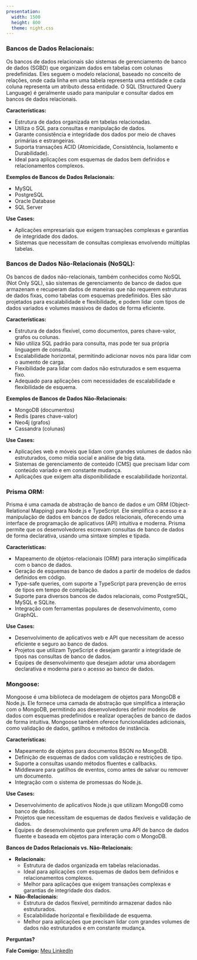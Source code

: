 ```yaml
---
presentation:
  width: 1500
  height: 800
  theme: night.css
---
```

<!-- slide -->

### Bancos de Dados Relacionais:

Os bancos de dados relacionais são sistemas de gerenciamento de banco de dados (SGBD) que organizam dados em tabelas com colunas predefinidas. Eles seguem o modelo relacional, baseado no conceito de relações, onde cada linha em uma tabela representa uma entidade e cada coluna representa um atributo dessa entidade. O SQL (Structured Query Language) é geralmente usado para manipular e consultar dados em bancos de dados relacionais.

<!-- slide -->

**Características:**
- Estrutura de dados organizada em tabelas relacionadas.
- Utiliza o SQL para consultas e manipulação de dados.
- Garante consistência e integridade dos dados por meio de chaves primárias e estrangeiras.
- Suporta transações ACID (Atomicidade, Consistência, Isolamento e Durabilidade).
- Ideal para aplicações com esquemas de dados bem definidos e relacionamentos complexos.

<!-- slide -->

**Exemplos de Bancos de Dados Relacionais:**
- MySQL
- PostgreSQL
- Oracle Database
- SQL Server

<!-- slide -->

**Use Cases:**
- Aplicações empresariais que exigem transações complexas e garantias de integridade dos dados.
- Sistemas que necessitam de consultas complexas envolvendo múltiplas tabelas.

<!-- slide -->

### Bancos de Dados Não-Relacionais (NoSQL):

Os bancos de dados não-relacionais, também conhecidos como NoSQL (Not Only SQL), são sistemas de gerenciamento de banco de dados que armazenam e recuperam dados de maneiras que não requerem estruturas de dados fixas, como tabelas com esquemas predefinidos. Eles são projetados para escalabilidade e flexibilidade, e podem lidar com tipos de dados variados e volumes massivos de dados de forma eficiente.

<!-- slide -->

**Características:**
- Estrutura de dados flexível, como documentos, pares chave-valor, grafos ou colunas.
- Não utiliza SQL padrão para consulta, mas pode ter sua própria linguagem de consulta.
- Escalabilidade horizontal, permitindo adicionar novos nós para lidar com o aumento de carga.
- Flexibilidade para lidar com dados não estruturados e sem esquema fixo.
- Adequado para aplicações com necessidades de escalabilidade e flexibilidade de esquema.

<!-- slide -->

**Exemplos de Bancos de Dados Não-Relacionais:**
- MongoDB (documentos)
- Redis (pares chave-valor)
- Neo4j (grafos)
- Cassandra (colunas)

<!-- slide -->

**Use Cases:**
- Aplicações web e móveis que lidam com grandes volumes de dados não estruturados, como mídia social e análise de big data.
- Sistemas de gerenciamento de conteúdo (CMS) que precisam lidar com conteúdo variado e em constante mudança.
- Aplicações que exigem alta disponibilidade e escalabilidade horizontal.

<!-- slide -->

### Prisma ORM:

Prisma é uma camada de abstração de banco de dados e um ORM (Object-Relational Mapping) para Node.js e TypeScript. Ele simplifica o acesso e a manipulação de dados em bancos de dados relacionais, oferecendo uma interface de programação de aplicativos (API) intuitiva e moderna. Prisma permite que os desenvolvedores escrevam consultas de banco de dados de forma declarativa, usando uma sintaxe simples e tipada.

<!-- slide -->

**Características:**
- Mapeamento de objetos-relacionais (ORM) para interação simplificada com o banco de dados.
- Geração de esquemas de banco de dados a partir de modelos de dados definidos em código.
- Type-safe queries, com suporte a TypeScript para prevenção de erros de tipos em tempo de compilação.
- Suporte para diversos bancos de dados relacionais, como PostgreSQL, MySQL e SQLite.
- Integração com ferramentas populares de desenvolvimento, como GraphQL.

<!-- slide -->

**Use Cases:**
- Desenvolvimento de aplicativos web e API que necessitam de acesso eficiente e seguro ao banco de dados.
- Projetos que utilizam TypeScript e desejam garantir a integridade de tipos nas consultas de banco de dados.
- Equipes de desenvolvimento que desejam adotar uma abordagem declarativa e moderna para o acesso ao banco de dados.

<!-- slide -->

### Mongoose:

Mongoose é uma biblioteca de modelagem de objetos para MongoDB e Node.js. Ele fornece uma camada de abstração que simplifica a interação com o MongoDB, permitindo aos desenvolvedores definir modelos de dados com esquemas predefinidos e realizar operações de banco de dados de forma intuitiva. Mongoose também oferece funcionalidades adicionais, como validação de dados, gatilhos e métodos de instância.

<!-- slide -->

**Características:**
- Mapeamento de objetos para documentos BSON no MongoDB.
- Definição de esquemas de dados com validação e restrições de tipo.
- Suporte a consultas usando métodos fluentes e callbacks.
- Middleware para gatilhos de eventos, como antes de salvar ou remover um documento.
- Integração com o sistema de promessas do Node.js.

<!-- slide -->

**Use Cases:**
- Desenvolvimento de aplicativos Node.js que utilizam MongoDB como banco de dados.
- Projetos que necessitam de esquemas de dados flexíveis e validação de dados.
- Equipes de desenvolvimento que preferem uma API de banco de dados fluente e baseada em objetos para interação com o MongoDB.

<!-- slide -->

**Bancos de Dados Relacionais vs. Não-Relacionais:**
- **Relacionais:**
    - Estrutura de dados organizada em tabelas relacionadas.
    - Ideal para aplicações com esquemas de dados bem definidos e relacionamentos complexos.
    - Melhor para aplicações que exigem transações complexas e garantias de integridade dos dados.
- **Não-Relacionais:**
    - Estrutura de dados flexível, permitindo armazenar dados não estruturados.
    - Escalabilidade horizontal e flexibilidade de esquema.
    - Melhor para aplicações que precisam lidar com grandes volumes de dados não estruturados e em constante mudança.

<!-- slide -->

**Perguntas?**

<!-- slide -->
**Fale Comigo:** [Meu LinkedIn](https://www.linkedin.com/in/vitor-rodrigues-dev/)